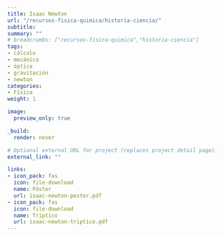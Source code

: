 ```yaml
---
title: Isaac Newton
url: "/recursos-fisica-quimica/historia-ciencia/"
subtitle: 
summary: ""
# breadcrumbs: ["recursos-fisica-quimica","historia-ciencia"]
tags:
- cálculo
- mecánica
- óptica
- gravitación
- newton
categories:
- Física
weight: 1

image:
  preview_only: true

_build:  
  render: never

# Optional external URL for project (replaces project detail page).
external_link: ""

links:
- icon_pack: fas
  icon: file-download
  name: Póster
  url: isaac-newton-poster.pdf
- icon_pack: fas
  icon: file-download
  name: Tríptico
  url: isaac-newton-triptico.pdf  
---
```

